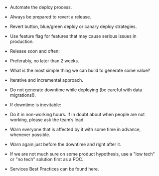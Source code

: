 - Automate the deploy process.
- Always be prepared to revert a release.
- Revert button, blue/green deploy or canary deploy strategies.
- Use feature flag for features that may cause serious issues in production.
- Release soon and often:
- Preferably, no later than 2 weeks.
- What is the most simple thing we can build to generate some value?
- Iterative and incremental approach.

- Do not generate downtime while deploying (be careful with data migrations!).
- If downtime is inevitable:
- Do it in non-working hours. If in doubt about when people are not working, please ask the team’s lead.
- Warn everyone that is affected by it with some time in advance, whenever possible.
- Warn again just before the downtime and right after it.
- If we are not much sure on some product hypothesis, use a "low tech" or "no tech" solution first as a POC.
- Services Best Practices can be found here.
